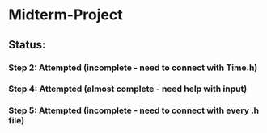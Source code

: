# Midterm-Project

## Status:
### Step 2: Attempted (incomplete - need to connect with Time.h)
### Step 4: Attempted (almost complete - need help with input)
### Step 5: Attempted (incomplete - need to connect with every .h file)
